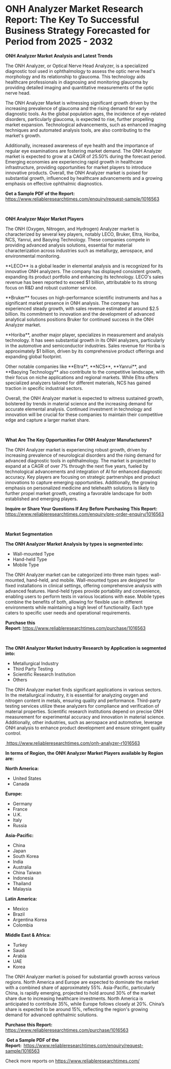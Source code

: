 <p><h1>ONH Analyzer Market Research Report: The Key To Successful Business Strategy Forecasted for Period from 2025 - 2032</h1></p><p><strong>ONH Analyzer Market Analysis and Latest Trends</strong></p>
<p><p>The ONH Analyzer, or Optical Nerve Head Analyzer, is a specialized diagnostic tool used in ophthalmology to assess the optic nerve head's morphology and its relationship to glaucoma. This technology aids healthcare professionals in diagnosing and monitoring glaucoma by providing detailed imaging and quantitative measurements of the optic nerve head.</p><p>The ONH Analyzer Market is witnessing significant growth driven by the increasing prevalence of glaucoma and the rising demand for early diagnostic tools. As the global population ages, the incidence of eye-related disorders, particularly glaucoma, is expected to rise, further propelling market expansion. Technological advancements, such as enhanced imaging techniques and automated analysis tools, are also contributing to the market's growth.</p><p>Additionally, increased awareness of eye health and the importance of regular eye examinations are fostering market demand. The ONH Analyzer market is expected to grow at a CAGR of 25.50% during the forecast period. Emerging economies are experiencing rapid growth in healthcare infrastructure, providing opportunities for market players to introduce innovative products. Overall, the ONH Analyzer market is poised for substantial growth, influenced by healthcare advancements and a growing emphasis on effective ophthalmic diagnostics.</p></p>
<p><strong>Get a Sample PDF of the Report:&nbsp;</strong> <a href="https://www.reliableresearchtimes.com/enquiry/request-sample/1016563?utm_campaign=2139&utm_medium=2&utm_source=Github&utm_content=ia&utm_term=16022025&utm_id=onh-analyzer">https://www.reliableresearchtimes.com/enquiry/request-sample/1016563</a></p>
<p>&nbsp;</p>
<p><strong>ONH Analyzer Major Market Players</strong></p>
<p><p>The ONH (Oxygen, Nitrogen, and Hydrogen) Analyzer market is characterized by several key players, notably LECO, Bruker, Eltra, Horiba, NCS, Yanrui, and Baoying Technology. These companies compete in providing advanced analysis solutions, essential for material characterization across industries such as metallurgy, aerospace, and environmental monitoring.</p><p>**LECO** is a global leader in elemental analysis and is recognized for its innovative ONH analyzers. The company has displayed consistent growth, expanding its product portfolio and enhancing its technology. LECO's sales revenue has been reported to exceed $1 billion, attributable to its strong focus on R&D and robust customer service.</p><p>**Bruker** focuses on high-performance scientific instruments and has a significant market presence in ONH analysis. The company has experienced steady growth, with sales revenue estimated at around $2.5 billion. Its commitment to innovation and the development of advanced analytical solutions positions Bruker for continued success in the ONH Analyzer market.</p><p>**Horiba**, another major player, specializes in measurement and analysis technology. It has seen substantial growth in its ONH analyzers, particularly in the automotive and semiconductor industries. Sales revenue for Horiba is approximately $1 billion, driven by its comprehensive product offerings and expanding global footprint.</p><p>Other notable companies like **Eltra**, **NCS**, **Yanrui**, and **Baoying Technology** also contribute to the competitive landscape, with their focus on niche applications and regional markets. While Eltra offers specialized analyzers tailored for different materials, NCS has gained traction in specific industrial sectors.</p><p>Overall, the ONH Analyzer market is expected to witness sustained growth, bolstered by trends in material science and the increasing demand for accurate elemental analysis. Continued investment in technology and innovation will be crucial for these companies to maintain their competitive edge and capture a larger market share.</p></p>
<p>&nbsp;</p>
<p><strong>What Are The Key Opportunities For ONH Analyzer Manufacturers?</strong></p>
<p><p>The ONH Analyzer market is experiencing robust growth, driven by increasing prevalence of neurological disorders and the rising demand for advanced diagnostic tools in ophthalmology. The market is projected to expand at a CAGR of over 7% through the next five years, fueled by technological advancements and integration of AI for enhanced diagnostic accuracy. Key players are focusing on strategic partnerships and product innovations to capture emerging opportunities. Additionally, the growing emphasis on personalized medicine and telehealth solutions is likely to further propel market growth, creating a favorable landscape for both established and emerging players.</p></p>
<p><strong>Inquire or Share Your Questions If Any Before Purchasing This Report:</strong> <a href="https://www.reliableresearchtimes.com/enquiry/pre-order-enquiry/1016563?utm_campaign=2139&utm_medium=2&utm_source=Github&utm_content=ia&utm_term=16022025&utm_id=onh-analyzer">https://www.reliableresearchtimes.com/enquiry/pre-order-enquiry/1016563</a></p>
<p>&nbsp;</p>
<p><strong>Market Segmentation</strong></p>
<p><strong>The ONH Analyzer Market Analysis by types is segmented into:</strong></p>
<p><ul><li>Wall-mounted Type</li><li>Hand-held Type</li><li>Mobile Type</li></ul></p>
<p><p>The ONH Analyzer market can be categorized into three main types: wall-mounted, hand-held, and mobile. Wall-mounted types are designed for fixed installations in clinical settings, offering comprehensive analysis with advanced features. Hand-held types provide portability and convenience, enabling users to perform tests in various locations with ease. Mobile types combine the benefits of both, allowing for flexible use in different environments while maintaining a high level of functionality. Each type caters to specific user needs and operational requirements.</p></p>
<p><strong>Purchase this Report:&nbsp;</strong><a href="https://www.reliableresearchtimes.com/purchase/1016563?utm_campaign=2139&utm_medium=2&utm_source=Github&utm_content=ia&utm_term=16022025&utm_id=onh-analyzer">https://www.reliableresearchtimes.com/purchase/1016563</a></p>
<p>&nbsp;</p>
<p><strong>The ONH Analyzer Market Industry Research by Application is segmented into:</strong></p>
<p><ul><li>Metallurgical Industry</li><li>Third Party Testing</li><li>Scientific Research Institution</li><li>Others</li></ul></p>
<p><p>The ONH Analyzer market finds significant applications in various sectors. In the metallurgical industry, it is essential for analyzing oxygen and nitrogen content in metals, ensuring quality and performance. Third-party testing services utilize these analyzers for compliance and verification of material properties. Scientific research institutions depend on precise ONH measurement for experimental accuracy and innovation in material science. Additionally, other industries, such as aerospace and automotive, leverage ONH analysis to enhance product development and ensure stringent quality control.</p></p>
<p><a href="https://www.reliableresearchtimes.com/onh-analyzer-r1016563?utm_campaign=2139&utm_medium=2&utm_source=Github&utm_content=ia&utm_term=16022025&utm_id=onh-analyzer">&nbsp;https://www.reliableresearchtimes.com/onh-analyzer-r1016563</a></p>
<p><strong>In terms of Region, the ONH Analyzer Market Players available by Region are:</strong></p>
<p>
    <p> <strong> North America: </strong>
        <ul>
            <li>United States</li>
            <li>Canada</li>
        </ul>
        </p> 
    <p> <strong> Europe: </strong>
        <ul>
            <li>Germany</li>
            <li>France</li>
            <li>U.K.</li>
            <li>Italy</li>
            <li>Russia</li>
        </ul>
        </p> 
    <p> <strong> Asia-Pacific: </strong>
        <ul>
            <li>China</li>
            <li>Japan</li>
            <li>South Korea</li>
            <li>India</li>
            <li>Australia</li>
            <li>China Taiwan</li>
            <li>Indonesia</li>
            <li>Thailand</li>
            <li>Malaysia</li>
        </ul>
        </p> 
    <p> <strong> Latin America: </strong>
        <ul>
            <li>Mexico</li>
            <li>Brazil</li>
            <li>Argentina Korea</li>
            <li>Colombia</li>
        </ul>
        </p> 
    <p> <strong> Middle East & Africa: </strong>
        <ul>
            <li>Turkey</li>
            <li>Saudi</li>
            <li>Arabia</li>
            <li>UAE</li>
            <li>Korea</li>
        </ul>
    </p>
    </p>
<p><p>The ONH Analyzer market is poised for substantial growth across various regions. North America and Europe are expected to dominate the market with a combined share of approximately 55%. Asia-Pacific, particularly China, is rapidly emerging, projected to hold around 30% of the market share due to increasing healthcare investments. North America is anticipated to contribute 35%, while Europe follows closely at 20%. China’s share is expected to be around 15%, reflecting the region's growing demand for advanced ophthalmic solutions.</p></p>
<p><strong>Purchase this Report: </strong><a href="https://www.reliableresearchtimes.com/purchase/1016563?utm_campaign=2139&utm_medium=2&utm_source=Github&utm_content=ia&utm_term=16022025&utm_id=onh-analyzer">https://www.reliableresearchtimes.com/purchase/1016563</a></p>
<p>&nbsp;<strong>Get a Sample PDF of the Report:&nbsp;&nbsp;</strong><a href="https://www.reliableresearchtimes.com/enquiry/request-sample/1016563?utm_campaign=2139&utm_medium=2&utm_source=Github&utm_content=ia&utm_term=16022025&utm_id=onh-analyzer">https://www.reliableresearchtimes.com/enquiry/request-sample/1016563</a></p>
<p><strong></strong></p>
<p>Check more reports on <a href="https://www.reliableresearchtimes.com/?utm_campaign=2139&utm_medium=2&utm_source=Github&utm_content=ia&utm_term=16022025&utm_id=onh-analyzer">https://www.reliableresearchtimes.com/</a></p>